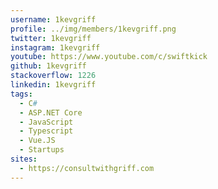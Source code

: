 ```yaml
---
username: 1kevgriff
profile: ../img/members/1kevgriff.png
twitter: 1kevgriff
instagram: 1kevgriff
youtube: https://www.youtube.com/c/swiftkick
github: 1kevgriff
stackoverflow: 1226
linkedin: 1kevgriff
tags:
  - C#
  - ASP.NET Core
  - JavaScript
  - Typescript
  - Vue.JS
  - Startups
sites:
  - https://consultwithgriff.com
---
```


      
